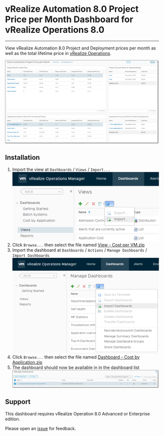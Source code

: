 # vRealize Automation 8.0 Project Price per Month Dashboard for vRealize Operations 8.0
---------

View vRealize Automation 8.0 Project and Deployment prices per month as well as the total lifetime price in [vRealize Operations](https://www.vmware.com/products/vrealize-operations.html).

![vRealize Automation Project Price per Month](https://raw.githubusercontent.com/notoriousbdg/vrops-dashboard-cloud_automation_project_price_per_month/master/Dashboard.png)


## Installation
1. Import the view at `Dashboards` / `Views` / `Import...`  
![Import View](https://raw.githubusercontent.com/notoriousbdg/vrops-dashboard-cloud_automation_project_price_per_month/master/Import_View.png)
2. Click `Browse...` then select the file named [View - Cost per VM.zip](https://github.com/notoriousbdg/vrops-dashboard-cloud_automation_project_price_per_month/raw/master/Views%20-%20Price%20per%20Month.zip)
3. Import the dashboard at `Dashboards` / `Actions` / `Manage Dashboards` / `Import Dashboards`  
![Import Dashboard](https://raw.githubusercontent.com/notoriousbdg/vrops-dashboard-cloud_automation_project_price_per_month/master/Import_Dashboard.png)
4. Click `Browse...` then select the file named [Dashboard - Cost by Application.zip](https://github.com/notoriousbdg/vrops-dashboard-cloud_automation_project_price_per_month/raw/master/Dashboard%20-%20vRealize%20Automation%20Project%20Price%20per%20Month.zip)
5. The dashboard should now be available in in the dashboard list  
![Dashboard List](https://raw.githubusercontent.com/notoriousbdg/vrops-dashboard-cloud_automation_project_price_per_month/master/Dashboard_List.png)


## Support

This dashboard requires vRealize Operation 8.0 Advanced or Enterprise edition.

Please open an [issue](https://github.com/notoriousbdg/vrops-dashboard-cloud_automation_project_price_per_month/issues) for feedback.
